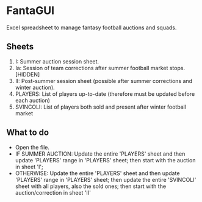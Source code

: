 # FantaGUI
Excel spreadsheet to manage fantasy football auctions and squads.

## Sheets
1. I: Summer auction session sheet.
2. Ia: Session of team corrections after summer football market stops. [HIDDEN]
3. II: Post-summer session sheet (possible after summer corrections and winter auction).
4. PLAYERS: List of players up-to-date (therefore must be updated before each auction)
5. SVINCOLI: List of players both sold and present after winter football market

## What to do 
- Open the file.
- IF SUMMER AUCTION: Update the entire 'PLAYERS' sheet and then update 'PLAYERS' range in 'PLAYERS' sheet; then start with the auction in sheet 'I';
- OTHERWISE: Update the entire 'PLAYERS' sheet and then update 'PLAYERS' range in 'PLAYERS' sheet; then update the entire 'SVINCOLI' sheet with all players, also the sold ones; then start with the auction/correction in sheet 'II'